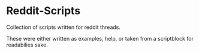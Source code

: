 # Reddit-Scripts
Collection of scripts written for reddit threads.

These were either written as examples, help, or taken from a scriptblock for readabilies sake.
